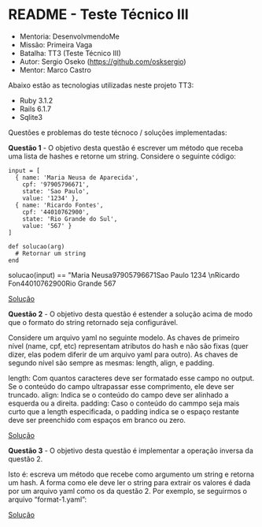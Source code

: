 # README - Teste Técnico III
- Mentoria: DesenvolvmendoMe
- Missão: Primeira Vaga
- Batalha: TT3 (Teste Técnico III)
- Autor: Sergio Oseko (https://github.com/osksergio)
- Mentor: Marco Castro

Abaixo estão as tecnologias utilizadas neste projeto TT3:

* Ruby 3.1.2
* Rails 6.1.7
* Sqlite3

Questões e problemas do teste técnoco / soluções implementadas:

**Questão 1** - O objetivo desta questão é escrever um método que receba uma lista de hashes e retorne um string. Considere o seguinte código:
```
input = [
  { name: 'Maria Neusa de Aparecida',
    cpf: '97905796671',
    state: 'Sao Paulo',
    value: '1234' },
  { name: 'Ricardo Fontes',
    cpf: '44010762900',
    state: 'Rio Grande do Sul',
    value: '567' }
]

def solucao(arg)
  # Retornar um string
end
```

solucao(input) == "Maria Neusa97905796671Sao Paulo 1234 \nRicardo Fon44010762900Rio Grande 567

[Solução]( https://github.com/osksergio/tt3_desenvolvendo-me/issues/1 )

**Questão 2** - O objetivo desta questão é estender a solução acima de modo que o formato do string retornado seja configurável.

Considere um arquivo yaml no seguinte modelo. As chaves de primeiro nível (name, cpf, etc) representam atributos do hash e não são fixas (quer dizer, elas podem diferir de um arquivo yaml para outro). As chaves de segundo nível são sempre as mesmas: length, align, e padding.

length: Com quantos caracteres deve ser formatado esse campo no output. Se o conteúdo do campo ultrapassar esse comprimento, ele deve ser truncado.
align: Indica se o conteúdo do campo deve ser alinhado a esquerda ou a direita.
padding: Caso o conteúdo do cammpo seja mais curto que a length especificada, o padding indica se o espaço restante deve ser preenchido com espaços em branco ou zero.

[Solução]( https://github.com/osksergio/tt3_desenvolvendo-me/issues/2 )

**Questão 3** - O objetivo desta questão é implementar a operação inversa da questão 2.

Isto é: escreva um método que recebe como argumento um string e retorna um hash. A forma como ele deve ler o string para extrair os valores é dada por um arquivo yaml como os da questão 2. Por exemplo, se seguirmos o arquivo “format-1.yaml”:

[Solução]( https://github.com/osksergio/tt3_desenvolvendo-me/issues/3 )
